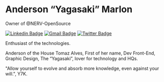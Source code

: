 # Anderson “Yagasaki” Marlon

Owner of @NERV-OpenSource

[![Linkedin Badge](https://img.shields.io/badge/-Anderson%20Marlon-f45d22?style=flat-square&logo=Linkedin&logoColor=white&link=https://www.linkedin.com/in/andersonmarlon/)](https://www.linkedin.com/in/andersonmarlon/) 
[![Gmail Badge](https://img.shields.io/badge/-anderson18.marlon@gmail.com-f45d22?style=flat-square&logo=Gmail&logoColor=white&link=mailto:anderson18.marlon@gmail.com)](mailto:anderson18.marlon@gmail.com)
[![Twitter Badge](https://img.shields.io/badge/-@Yagasaki7k-f45d22?style=flat-square&labelColor=f45d22&logo=twitter&logoColor=white&link=https://twitter.com/yagasaki7k)](https://twitter.com/yagasaki7k) 

Enthusiast of the technologies.

Anderson of the House Tomaz Alves, First of her name, Dev Front-End, Graphic Design, The “Yagasaki”, lover for technology and HQs.

"Allow yourself to evolve and absorb more knowledge, even against your will.", Y7K.
